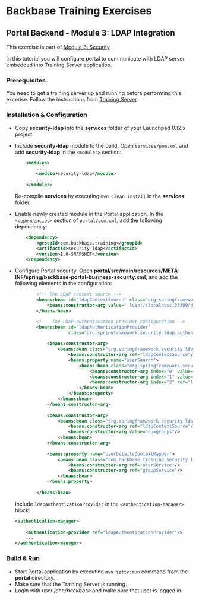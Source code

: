 # Backbase Training Exercises

## Portal Backend - Module 3: LDAP Integration

This exercise is part of [Module 3: Security](https://github.com/Backbase/training-be-module-03/tree/code-migration)

In this tutorial you will configure portal to communicate with LDAP server embedded into Training Server application.

### Prerequisites

You need to get a training server up and running before performing this excerise.
Follow the instructions from [Training Server](https://github.com/Backbase/training-server/tree/code-migration).

### Installation & Configuration

- Copy **security-ldap** into the **services** folder of your Launchpad 0.12.x project.

- Include **security-ldap** module to the build.  Open `services/pom.xml` and add **security-ldap** in the `<modules>` section: 
	```xml
	    <modules>
	        ...	    
	        <module>security-ldap</module>
	        ...
	    </modules>
	```	
	Re-compile **services** by executing `mvn clean install` in the **services** folder.
	
- Enable newly created module in the Portal application. In the `<dependencies>` section of `portal/pom.xml`, add the following dependency:

	```xml
	    <dependency>
	        <groupId>com.backbase.training</groupId>
	        <artifactId>security-ldap</artifactId>
	        <version>1.0-SNAPSHOT</version>
	    </dependency>
	```

- Configure Portal security. Open **portal/src/main/resources/META-INF/spring/backbase-portal-business-security.xml**, and add the following elements in the configuration:
	```xml
            <!-- The LDAP context source -->
            <beans:bean id="ldapContextSource" class="org.springframework.security.ldap.DefaultSpringSecurityContextSource">
                <beans:constructor-arg value=" ldap://localhost:33389/dc=backbase,dc=com "/>
            </beans:bean>

            <!--  The LDAP authentication provider configuration -->
            <beans:bean id="ldapAuthenticationProvider"
                        class="org.springframework.security.ldap.authentication.LdapAuthenticationProvider">
        
                <beans:constructor-arg>
                    <beans:bean class="org.springframework.security.ldap.authentication.BindAuthenticator">
                        <beans:constructor-arg ref="ldapContextSource"/>
                        <beans:property name="userSearch">
                            <beans:bean class="org.springframework.security.ldap.search.FilterBasedLdapUserSearch">
                                <beans:constructor-arg index="0" value="ou=people"/>
                                <beans:constructor-arg index="1" value="(uid={0})"/>
                                <beans:constructor-arg index="2" ref="ldapContextSource"/>
                            </beans:bean>
                        </beans:property>
                    </beans:bean>
                </beans:constructor-arg>
        
                <beans:constructor-arg>
                    <beans:bean class="org.springframework.security.ldap.userdetails.DefaultLdapAuthoritiesPopulator">
                        <beans:constructor-arg ref="ldapContextSource"/>
                        <beans:constructor-arg value="ou=groups"/>
                    </beans:bean>
                </beans:constructor-arg>
        
                <beans:property name="userDetailsContextMapper">
                    <beans:bean class="com.backbase.training.security.ldap.UserDetailsContextMapperImpl">
                        <beans:constructor-arg ref="userService"/>
                        <beans:constructor-arg ref="groupService"/>
                    </beans:bean>
                </beans:property>
        
            </beans:bean>
	```
	
	Include `ldapAuthenticationProvider` in the `<authentication-manager>` block:
	
	```xml
	<authentication-manager>
	    ...
	    <authentication-provider ref="ldapAuthenticationProvider"/>
	    ...
	</authentication-manager>
	```

### Build & Run

- Start Portal application by executing `mvn jetty:run` command from the **portal** directory.
- Make sure that the Training Server is running.
- Login with user *john/backbase* and make sure that user is logged in.
